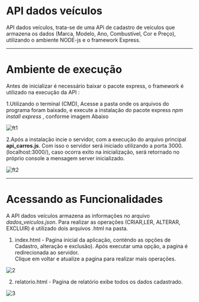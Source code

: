 # API dados veículos	

API dados veículos, trata-se de uma APi de cadastro de veículos  que armazena os dados (Marca, Modelo, Ano, Combustível, Cor e Preço), utilizando o ambiente NODE-js e o framework Express.	

----------------------------------	
# Ambiente de execução	

Antes de inicializar é necessário baixar o pacote express, o framework é utilizado na execução da API :	

1.Utilizando o terminal (CMD),  Acesse a pasta onde os arquivos do programa foram baixado, e execute a instalação do pacote express  _npm install express_  , conforme imagem Abaixo	

![ft1](https://user-images.githubusercontent.com/49642934/91680931-460f1e00-eb23-11ea-8c4f-6d76e4d252a5.JPG)	



2.Após a instalação incie o servidor, com a execução do arquivo principal **api_carros.js**. Com isso o servidor será iniciado utilizando a porta 3000. (localhost:3000/), caso ocorra exito na inicialização,  será retornado no próprio console a mensagem server inicializado.	

![ft2](https://user-images.githubusercontent.com/49642934/91680951-54f5d080-eb23-11ea-81ca-ad62e7915736.JPG)	


----------------------------------	
# Acessando as Funcionalidades	

A API dados veículos armazena as informações no arquivo _dados_veiculos.json_. Para realizar as operações (CRIAR,LER, ALTERAR, EXCLUIR) é utilizado dois arquivos .html na pasta.	

1. index.html - Pagina inicial da aplicação, conténdo as opções de Cadastro, alteração e exclusão). Após executar uma opção, a pagina é redirecionada ao servidor.	
Clique em voltar e atualize a pagina para realizar mais operações.	

![2](https://user-images.githubusercontent.com/49642934/91681950-6c828880-eb26-11ea-8ed9-99ecbac89787.JPG)	


2. relatorio.html - Pagina de relatório exibe todos os dados cadastrado.	

 ![3](https://user-images.githubusercontent.com/49642934/91681966-7ad0a480-eb26-11ea-9f16-335f91adee46.JPG)
